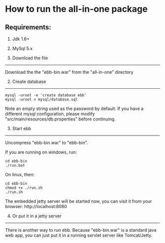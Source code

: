 How to run the all-in-one package
=================================

Requirements:
-------------

1. Jdk 1.6+
2. MySql 5.x

1. Download the file
-----------------------

Download the the "ebb-bin.war" from the "all-in-one" directory

2. Create database
------------------

	mysql -uroot -e 'create database ebb'
    mysql -uroot < mysql/database.sql

Note an empty string used as the password by default. If you have a different mysql configuration, please modify "src/main/resources/db.properties" before continuing.

3. Start ebb
------------

Uncompress "ebb-bin.war" to "ebb-bin".

If you are running on windows, run:

    cd ebb-bin
    ./run.bat

On linux, then:

    cd ebb-bin
    chmod +x ./run.sh
    ./run.sh

The embedded jetty server will be started now, you can visit it from your browser: http://localhost:8080

4. Or put it in a jetty server
------------------------------

There is another way to run ebb. Because "ebb-bin.war" is a standard java web app, you can just put it in a running servlet server like Tomcat/Jetty. 